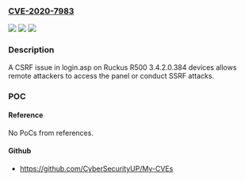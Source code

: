 ### [CVE-2020-7983](https://cve.mitre.org/cgi-bin/cvename.cgi?name=CVE-2020-7983)
![](https://img.shields.io/static/v1?label=Product&message=n%2Fa&color=blue)
![](https://img.shields.io/static/v1?label=Version&message=n%2Fa&color=blue)
![](https://img.shields.io/static/v1?label=Vulnerability&message=n%2Fa&color=brighgreen)

### Description

A CSRF issue in login.asp on Ruckus R500 3.4.2.0.384 devices allows remote attackers to access the panel or conduct SSRF attacks.

### POC

#### Reference
No PoCs from references.

#### Github
- https://github.com/CyberSecurityUP/My-CVEs

